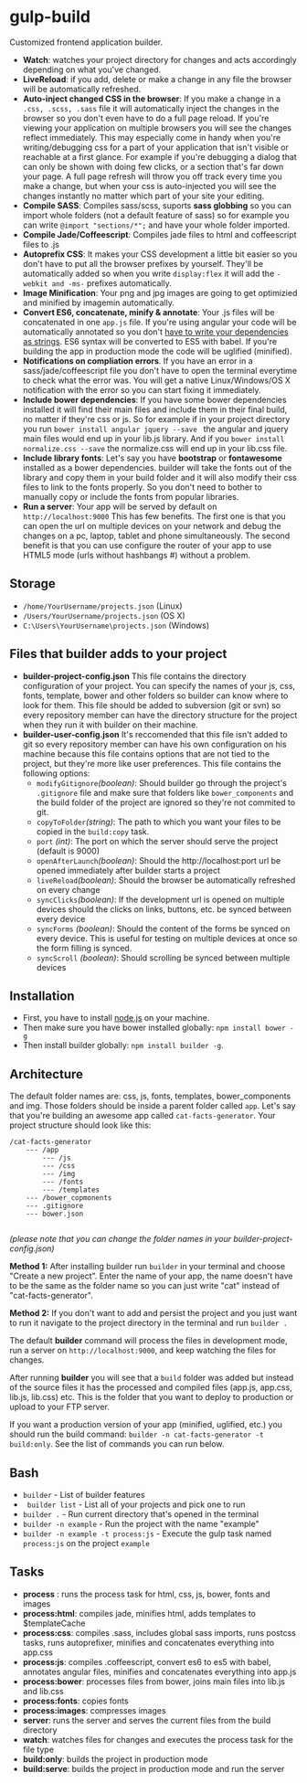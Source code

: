 # gulp-build

Customized frontend application builder.
 - **Watch**: watches your project directory for changes and acts accordingly depending on what you've changed.
 - **LiveReload**: if you add, delete or make a change in any file the  browser will be automatically refreshed.
 - **Auto-inject changed CSS in the browser**: If you make a change in a ```.css, .scss, .sass``` file it will automatically inject the changes in the browser so you don't even have to do a full page reload. If you're viewing your application on multiple browsers you will see the changes reflect immediately.
This may especially come in handy when you're writing/debugging css for a part of your application that isn't visible or reachable at a first glance. For example if you're debugging a dialog that can only be shown with doing few clicks, or a section that's far down your page. 
A full page refresh will throw you off track every time you make a change, but when your css is auto-injected you will see the changes instantly no matter which part of your site your editing.
 - **Compile SASS**: Compiles sass/scss, suports **sass globbing** so you can import whole folders (not a default feature of sass) so for example you can write ```@import "sections/*";``` and have your whole folder imported.
 - **Compile Jade/Coffeescript**: Compiles jade files to html and coffeescript files to .js
 - **Autoprefix CSS**: It makes your CSS development a little bit easier so you don't have to put all the browser prefixes by yourself. They'll be automatically added so when you write ``` display:flex ``` it will add the ```-webkit and -ms-``` prefixes automatically.
 - **Image Minification**: Your png and jpg images are going to get optimizied and minified by imagemin automatically.
 - **Convert ES6, concatenate, minify & annotate**: Your .js files will be concatenated in one ``` app.js ``` file. If you're using angular your code will be automatically annotated so you don't [have to write your dependencies as strings](https://docs.angularjs.org/tutorial/step_05). ES6 syntax will be converted to ES5 with babel. If you're building the app in production mode the code will be uglified (minified). 
 - **Notifications on compliation errors**. If you have an error in a sass/jade/coffeescript file you don't have to open the terminal everytime to check what the error was. You will get a native Linux/Windows/OS X notification with the error so you can start fixing it immediately.
 - **Include bower dependencies**: If you have some bower dependencies installed it will find their main files and include them in their final build, no matter if they're css or js. So for example if in your project directory you run ```bower install angular jquery --save ``` the angular and jquery main files would end up in your lib.js library. And if you ``` bower install normalize.css --save ``` the normalize.css will end up in your lib.css file. 
 - **Include library fonts**: Let's say you have **bootstrap** or **fontawesome** installed as a bower dependencies. builder will take the fonts out of the library and copy them in your build folder and it will also modify their css files to link to the fonts properly. So you don't need to bother to manually copy or include the fonts from popular libraries.
 - **Run a server**: Your app will be served by default on ```http://localhost:9000```
 This has few benefits. The first one is that you can open the url on multiple devices on your network and debug the changes on a pc, laptop, tablet and phone simultaneously.
 The second benefit is that you can use configure the router of your app to use HTML5 mode (urls without hashbangs #) without a problem. 
 
## Storage
 - ```/home/YourUsername/projects.json``` (Linux)
 - ```/Users/YourUsername/projects.json``` (OS X)
 - ```C:\Users\YourUsername\projects.json``` (Windows)
 
## Files that builder adds to your project

 - **builder-project-config.json** This file contains the directory configuration of your project. You can specify the names of your js, css, fonts, template, bower and other folders so builder can know where to look for them. This file should be added to subversion (git or svn) so every repository member can have the directory structure for the project when they run it with builder on their machine.
 -  **builder-user-config.json** It's reccomended that this file isn't added to git so every repository member can have his own configuration on his machine because this file contains options that are not tied to the project, but they're more like user preferences. This file contains the following options:
	 -  ```modifyGitignore```*(boolean)*: Should builder go through the project's ```.gitignore``` file and make sure that folders like ```bower_components``` and the build folder of the project are ignored so they're not commited to git.
	 -  ```copyToFolder```*(string)*: The path to which you want your files to be copied in the ```build:copy``` task. 
	 -  ```port``` *(int)*: The port on which the server should serve the project (default is 9000)
	 -  ```openAfterLaunch```*(boolean)*: Should the http://localhost:port url be opened immediately after builder starts a project
	 -  ```liveReload```*(boolean)*: Should the browser be automatically refreshed on every change
	 -  ```syncClicks```*(boolean)*: If the development url is opened on multiple devices should the clicks on links, buttons, etc. be synced between every device
	 -  ```syncForms``` *(boolean)*: Should the content of the forms be synced on every device. This is useful for testing on multiple devices at once so the form filling is synced.
	 -  ```syncScroll``` *(boolean)*: Should scrolling be synced between multiple devices

## Installation

- First, you have to install [node.js](https://nodejs.org/) on your machine.
- Then make sure you have bower installed globally: ```npm install bower -g``` 
- Then install builder globally: ``` npm install builder -g ```.

## Architecture

The default folder names are: css, js, fonts, templates, bower_components and img. Those folders should be inside a parent folder called ```app```.
Let's say that you're building an awesome app called ```cat-facts-generator```. 
Your project structure should look like this:  

```
/cat-facts-generator
	--- /app
	 	---	/js
	   	---	/css
	   	---	/img
	   	---	/fonts
	   	---	/templates
	---	/bower_copmonents
	--- .gitignore
	--- bower.json
   		
```
*(please note that you can change the folder names in your builder-project-config.json)*


**Method 1:**
After installing builder run `builder` in your terminal and choose "Create a new project". Enter the name of your app, the name doesn't have to be the same as the folder name so you can just write "cat" instead of "cat-facts-generator".

**Method 2:** If you don't want to add and persist the project and you just want to run it navigate to the project directory in the terminal and run ``` builder . ```

The default **builder** command will process the files in development mode, run a server on ```http://localhost:9000```, and keep watching the files for changes.

After running **builder** you will see that a `build` folder was added but instead of the source files it has the processed and compiled files (app.js, app.css, lib.js, lib.css) etc. This is the folder that you want to deploy to production or upload to your FTP server.

If you want a production version of your app (minified, uglified, etc.) you should run the build command: ```builder -n cat-facts-generator -t build:only```. See the list of commands you can run below.

## Bash
 - ``` builder ``` - List of builder features
 - ``` builder list``` - List all of your projects and pick one to run
 - ``` builder . ``` - Run current directory that's opened in the terminal
 - ``` builder -n example ``` -  Run the project with the name "example"
 - ``` builder -n example -t process:js ``` - Execute the gulp task named `process:js` on the project `example`

## Tasks

- **process** : runs the process task for html, css, js, bower, fonts and images
- **process:html**: compiles jade, minifies html, adds templates to $templateCache
- **process:css**: compiles .sass, includes global sass imports, runs postcss tasks, runs autoprefixer, minifies and concatenates everything into app.css
- **process:js**: compiles .coffeescript, convert es6 to es5 with babel, annotates angular files, minifies and concatenates everything into app.js
- **process:bower**: processes files from bower, joins main files into lib.js and lib.css
- **process:fonts**: copies fonts
- **process:images**: compresses images
- **server**: runs the server and serves the current files from the build directory
- **watch**: watches files for changes and executes the process task for the file type
- **build:only**: builds the project in production mode
- **build:serve**: builds the project in production mode and run the server 